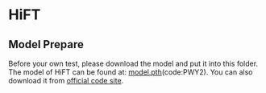
# HiFT

## Model Prepare

Before your own test, please download the model and put it into this folder.
The model of HiFT can be found at: [model.pth](https://pan.baidu.com/s/15GQP8VeS8kZwAHfIAAyP0w)(code:PWY2).
You can also download it from [official code site](https://github.com/vision4robotics/HiFT).
